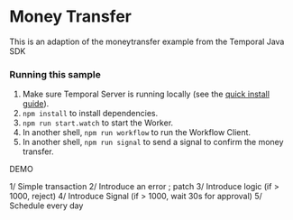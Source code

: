 # Money Transfer

This is an adaption of the moneytransfer example from the Temporal Java SDK

### Running this sample

1. Make sure Temporal Server is running locally (see the [quick install guide](https://docs.temporal.io/docs/server/quick-install/)).
1. `npm install` to install dependencies.
1. `npm run start.watch` to start the Worker.
1. In another shell, `npm run workflow` to run the Workflow Client.
1. In another shell, `npm run signal` to send a signal to confirm the money transfer. 

DEMO

1/ Simple transaction
2/ Introduce an error ; patch
3/ Introduce logic (if > 1000, reject)
4/ Introduce Signal (if > 1000, wait 30s for approval)
5/ Schedule every day
